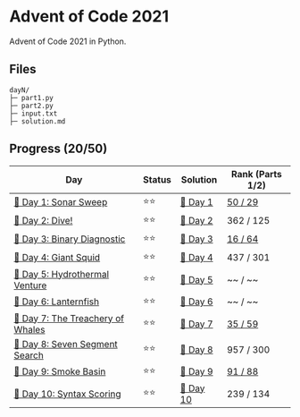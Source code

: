 # Advent of Code 2021
Advent of Code 2021 in Python.

## Files
```
dayN/
├─ part1.py
├─ part2.py
├─ input.txt
├─ solution.md
```

## Progress (20/50)
| Day                                    | Status   | Solution                           | Rank (Parts 1/2)       |
| -----------                           | ---------| --------                            | ---------   |
| [🎄 Day 1: Sonar Sweep](day1)         | ⭐⭐    | [🎯 Day 1](day1/solution.md)       | [50 / 29](https://adventofcode.com/2021/leaderboard/day/1)    |
| [🎄 Day 2: Dive!](day2)               | ⭐⭐    | [🎯 Day 2](day2/solution.md)       | 362 / 125     |
| [🎄 Day 3: Binary Diagnostic](day3)    | ⭐⭐    | [🎯 Day 3](day3/solution.md)       | [16 / 64](https://adventofcode.com/2021/leaderboard/day/3)     |
| [🎄 Day 4: Giant Squid](day4)         | ⭐⭐    | [🎯 Day 4](day4/solution.md)       | 437 / 301 |
| [🎄 Day 5: Hydrothermal Venture](day5)         | ⭐⭐    | [🎯 Day 5](day5/solution.md)       | ~~ / ~~ |
| [🎄 Day 6: Lanternfish](day6)         | ⭐⭐    | [🎯 Day 6](day6/solution.md)       | ~~ / ~~ |
| [🎄 Day 7: The Treachery of Whales](day7)   | ⭐⭐    | [🎯 Day 7](day7/solution.md)  | [35 / 59](https://adventofcode.com/2021/leaderboard/day/7)     |
| [🎄 Day 8: Seven Segment Search](day8)   | ⭐⭐    | [🎯 Day 8](day8/solution.md)  | 957 / 300 |
| [🎄 Day 9: Smoke Basin](day9)   | ⭐⭐    | [🎯 Day 9](day9/solution.md)  | [91 / 88](https://adventofcode.com/2021/leaderboard/day/9)     |
| [🎄 Day 10: Syntax Scoring](day10)   | ⭐⭐    | [🎯 Day 10](day10/solution.md)  | 239 / 134 |